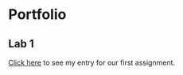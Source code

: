 # Portfolio
## Lab 1
[Click here](https://github.com/JakeDarb/2imd-webtechadvanced-portfolio/tree/main/lab1%20-%20git) to see my entry for our first assignment.
